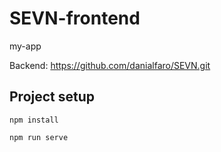 # SEVN-frontend
my-app

Backend: https://github.com/danialfaro/SEVN.git

## Project setup
```
npm install
```

```
npm run serve
```
